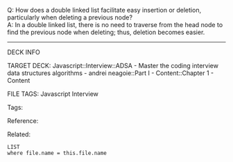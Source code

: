 Q: How does a double linked list facilitate easy insertion or deletion, particularly when deleting a previous node?  
A: In a double linked list, there is no need to traverse from the head node to find the previous node when deleting; thus, deletion becomes easier.
<!--ID: 1690027055920-->

---

DECK INFO

TARGET DECK: Javascript::Interview::ADSA - Master the coding interview data structures algorithms - andrei neagoie::Part I - Content::Chapter 1 - Content

FILE TAGS: Javascript Interview

Tags:

Reference:

Related:

```dataview
LIST
where file.name = this.file.name
```

